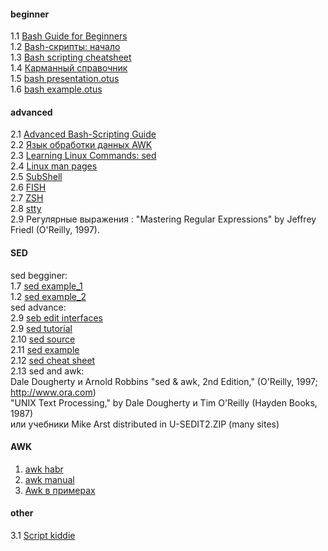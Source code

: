 #### beginner
1.1 [Bash Guide for Beginners](https://www.tldp.org/LDP/Bash-Beginners-Guide/html/)  
1.2 [Bash-скрипты: начало](https://habr.com/ru/company/ruvds/blog/325522/)  
1.3 [Bash scripting cheatsheet](https://devhints.io/bash)  
1.4 [Карманный справочник](https://slack-files.com/files-pri-safe/T73A2HU1L-FTEKZQ882/bash_____________________________________________________________.pdf?c=1582268809-f7a8d24379df527139424f9186e778ea4758fa9a)  
1.5 [bash presentation.otus](https://otus.ru/media-private/bb/be/%D0%A2%D0%B5%D0%BE%D1%80%D0%B8%D1%8F_Bash-5373-bbbe25.pdf?hash=ElEps9phUnYcI2rTFQ5SIA&expires=1582295049)  
1.6 [bash example.otus](https://gitlab.com/otus_linux/stands-05-bash)  


#### advanced
2.1  [Advanced Bash-Scripting Guide](https://www.opennet.ru/docs/RUS/bash_scripting_guide/)  
2.2  [Язык обработки данных AWK](https://www.opennet.ru/docs/RUS/awk/)  
2.3  [Learning Linux Commands: sed](https://linuxconfig.org/learning-linux-commands-sed)  
2.4  [Linux man pages](https://linux.die.net/man/)  
2.5  [SubShell](https://mywiki.wooledge.org/SubShell)  
2.6  [FISH](https://github.com/oh-my-fish/oh-my-fish)  
2.7  [ZSH](https://github.com/ohmyzsh/ohmyzsh)  
2.8  [stty](https://linux.die.net/man/1/stty)  
2.9 Регулярные выражения : "Mastering Regular Expressions" by Jeffrey Friedl (O'Reilly, 1997).  

#### SED
sed begginer:  
1.7  [sed example_1](http://www.lissyara.su/doc/programming/sed/)  
1.2  [sed example_2](http://ant0.ru/sed1line.html)  
sed advance:  
2.9  [seb edit interfaces](http://ant0.ru/sed_edit_interfaces.html)  
2.9  [sed tutorial](https://www.grymoire.com/Unix/Sed.html)  
2.10 [sed source](https://web.archive.org/web/20060208161216/http://sed.sourceforge.net/)  
2.11 [sed example](http://sed.sourceforge.net/sed1line.txt)   
2.12 [sed cheat sheet](https://catonmat.net/ftp/sed.stream.editor.cheat.sheet.pdf)  
2.13 sed and awk:  
Dale Dougherty и Arnold Robbins "sed & awk, 2nd Edition," (O'Reilly, 1997; http://www.ora.com)     
"UNIX Text Processing," by Dale Dougherty и Tim O'Reilly (Hayden Books, 1987)   
или учебники Mike Arst distributed in U-SEDIT2.ZIP (many sites)  
#### AWK  
1. [awk habr](https://habr.com/ru/company/ruvds/blog/327754/) 
2. [awk manual](https://www.gnu.org/software/gawk/manual/html_node/index.html)  
3. [Awk в примерах](https://www.ibm.com/developerworks/ru/library/l-awk1/index.html)  
#### other  
3.1 [Script kiddie](https://ru.wikipedia.org/wiki/Скрипт-кидди)
